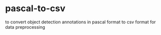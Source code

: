 # pascal-to-csv
to convert object detection annotations in pascal format to csv format for data preprocessing
